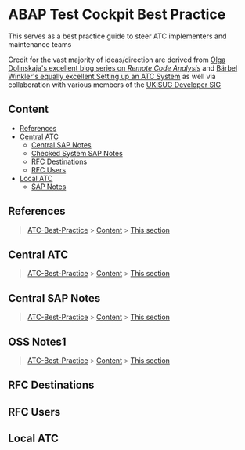 # ABAP Test Cockpit Best Practice

This serves as a best practice guide to steer ATC implementers and maintenance teams

Credit for the vast majority of ideas/direction are derived from [Olga Dolinskaja's excellent blog series on _Remote Code Analysis_]  and [Bärbel Winkler's equally excellent Setting up an ATC System] as well via collaboration with various members of the [UKISUG Developer SIG]

[Olga Dolinskaja's excellent blog series on _Remote Code Analysis_]: https://blogs.sap.com/2016/12/12/remote-code-analysis-in-atc-one-central-check-system-for-multiple-systems-on-various-releases/

[Bärbel Winkler's equally excellent Setting up an ATC System]: https://blogs.sap.com/2018/05/19/setting-up-a-central-atc-system-part-1-setting-the-stage/

[UKISUG Developer SIG]: https://www.sapusers.org/learn/sigs/developers

## Content

- [References](##references)
- [Central ATC](##central-atc)
  - [Central SAP Notes](##central-sap-notes)
  - [Checked System SAP Notes](##checked-system-sap-notes)
  - [RFC Destinations](##rfc-destinations)
  - [RFC Users](##rfc-users)
- [Local ATC](##local-atc)
  - [SAP Notes](##sap-notes)

## References
> [ATC-Best-Practice](#atc-best-practice) > [Content](#content) > [This section](#references)

## Central ATC
> [ATC-Best-Practice](#atc-best-practice) > [Content](#content) > [This section](#central-atc)

## Central SAP Notes
> [ATC-Best-Practice](#atc-best-practice) > [Content](#content) > [This section](#central-sap-notes)

## OSS Notes1
> [ATC-Best-Practice](#atc-best-practice) > [Content](#content) > [This section](#sap-notes1)
## RFC Destinations

## RFC Users

## Local ATC

